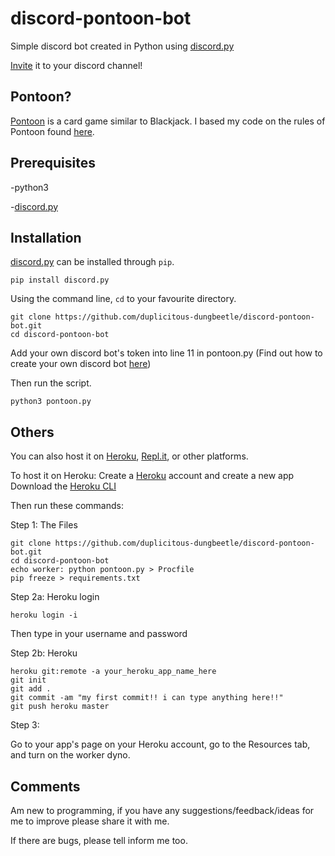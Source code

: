 # discord-pontoon-bot

Simple discord bot created in Python using [discord.py](https://github.com/Rapptz/discord.py)

[Invite](https://discord.com/oauth2/authorize?client_id=690113537032585236&scope=bot&permissions=0) it to your discord channel!


## Pontoon?

[Pontoon](https://en.wikipedia.org/wiki/Pontoon_(card_game)) is a card game similar to Blackjack.
I based my code on the rules of Pontoon found [here](https://www.cra.gov.sg/docs/default-source/game-rule-documents/rws/rws-game-rules---pontoon-v3.pdf).


## Prerequisites

-python3

-[discord.py](https://github.com/Rapptz/discord.py)


## Installation

[discord.py](https://github.com/Rapptz/discord.py) can be installed through ```pip```.

```pip install discord.py```


Using the command line, ```cd``` to your favourite directory.

```
git clone https://github.com/duplicitous-dungbeetle/discord-pontoon-bot.git
cd discord-pontoon-bot
```

Add your own discord bot's token into line 11 in pontoon.py
(Find out how to create your own discord bot [here](https://github.com/reactiflux/discord-irc/wiki/Creating-a-discord-bot-&-getting-a-token))

Then run the script.

```
python3 pontoon.py
```

## Others

You can also host it on [Heroku](http://www.heroku.com), [Repl.it](https://repl.it/), or other platforms.

To host it on Heroku:
Create a [Heroku](http://www.heroku.com) account and create a new app
Download the [Heroku CLI](https://devcenter.heroku.com/articles/heroku-cli)

Then run these commands:

Step 1: The Files
```
git clone https://github.com/duplicitous-dungbeetle/discord-pontoon-bot.git
cd discord-pontoon-bot
echo worker: python pontoon.py > Procfile
pip freeze > requirements.txt
```
Step 2a: Heroku login
```
heroku login -i
```
Then type in your username and password

Step 2b: Heroku
```
heroku git:remote -a your_heroku_app_name_here
git init
git add .
git commit -am "my first commit!! i can type anything here!!"
git push heroku master
```
Step 3:

Go to your app's page on your Heroku account, go to the Resources tab, and turn on the worker dyno.



## Comments

Am new to programming, if you have any suggestions/feedback/ideas for me to improve please share it with me.

If there are bugs, please tell inform me too.


